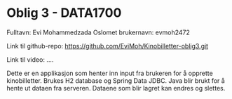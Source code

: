 # Oblig 3 - DATA1700


Fulltavn: Evi Mohammedzada
Oslomet brukernavn: evmoh2472


Link til github-repo: https://github.com/EviMoh/Kinobilletter-oblig3.git

Link til video:  ....

Dette er en applikasjon som henter inn input fra brukeren for å opprette kinobilletter. Brukes H2 database og Spring Data JDBC.
Java blir brukt for å hente ut dataen fra serveren. Dataene som blir lagret kan endres og slettes. 
